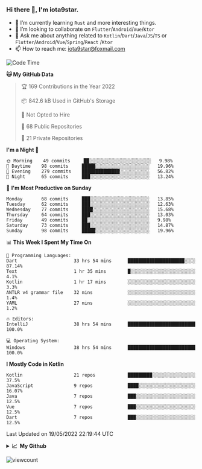 ### Hi there 👋, I'm iota9star.

- 🌱 I’m currently learning `Rust` and more interesting things.
- 👯 I’m looking to collaborate on `Flutter`/`Android`/`Vue`/`Ktor`
- 💬 Ask me about anything related to `Kotlin`/`Dart`/`Java`/`JS`/`TS` or `Flutter`/`Android`/`Vue`/`Spring`/`React`
  /`Ktor`
- 📫 How to reach me: [iota9star@foxmail.com](iota9star@foxmail.com)



<!--START_SECTION:waka-->
![Code Time](http://img.shields.io/badge/Code%20Time-2%2C981%20hrs%2034%20mins-blue)

**🐱 My GitHub Data** 

> 🏆 169 Contributions in the Year 2022
 > 
> 📦 842.6 kB Used in GitHub's Storage 
 > 
> 🚫 Not Opted to Hire
 > 
> 📜 68 Public Repositories 
 > 
> 🔑 21 Private Repositories  
 > 
**I'm a Night 🦉** 

```text
🌞 Morning    49 commits     ██░░░░░░░░░░░░░░░░░░░░░░░   9.98% 
🌆 Daytime    98 commits     █████░░░░░░░░░░░░░░░░░░░░   19.96% 
🌃 Evening    279 commits    ██████████████░░░░░░░░░░░   56.82% 
🌙 Night      65 commits     ███░░░░░░░░░░░░░░░░░░░░░░   13.24%

```
📅 **I'm Most Productive on Sunday** 

```text
Monday       68 commits     ███░░░░░░░░░░░░░░░░░░░░░░   13.85% 
Tuesday      62 commits     ███░░░░░░░░░░░░░░░░░░░░░░   12.63% 
Wednesday    77 commits     ████░░░░░░░░░░░░░░░░░░░░░   15.68% 
Thursday     64 commits     ███░░░░░░░░░░░░░░░░░░░░░░   13.03% 
Friday       49 commits     ██░░░░░░░░░░░░░░░░░░░░░░░   9.98% 
Saturday     73 commits     ███░░░░░░░░░░░░░░░░░░░░░░   14.87% 
Sunday       98 commits     █████░░░░░░░░░░░░░░░░░░░░   19.96%

```


📊 **This Week I Spent My Time On** 

```text
💬 Programming Languages: 
Dart                     33 hrs 54 mins      █████████████████████░░░░   87.14% 
Text                     1 hr 35 mins        █░░░░░░░░░░░░░░░░░░░░░░░░   4.1% 
Kotlin                   1 hr 17 mins        ░░░░░░░░░░░░░░░░░░░░░░░░░   3.3% 
ANTLR v4 grammar file    32 mins             ░░░░░░░░░░░░░░░░░░░░░░░░░   1.4% 
YAML                     27 mins             ░░░░░░░░░░░░░░░░░░░░░░░░░   1.2%

🔥 Editors: 
IntelliJ                 38 hrs 54 mins      █████████████████████████   100.0%

💻 Operating System: 
Windows                  38 hrs 54 mins      █████████████████████████   100.0%

```

**I Mostly Code in Kotlin** 

```text
Kotlin                   21 repos            █████████░░░░░░░░░░░░░░░░   37.5% 
JavaScript               9 repos             ████░░░░░░░░░░░░░░░░░░░░░   16.07% 
Java                     7 repos             ███░░░░░░░░░░░░░░░░░░░░░░   12.5% 
Vue                      7 repos             ███░░░░░░░░░░░░░░░░░░░░░░   12.5% 
Dart                     7 repos             ███░░░░░░░░░░░░░░░░░░░░░░   12.5%

```



 Last Updated on 19/05/2022 22:19:44 UTC
<!--END_SECTION:waka-->

<details>
  <summary><b>📈&nbsp;&nbsp;My Github</b></summary>
  <br>
  <img src='https://github-profile-trophy.vercel.app/?username=iota9star'>
  <img src='https://bad-apple-github-readme.vercel.app/api?show_bg=1&username=iota9star&hide_title=true'>
  <img src='http://cr-skills-chart-widget.azurewebsites.net/api/api?username=iota9star'>
</details>


![viewcount](https://count.getloli.com/get/@iota9star?theme=rule34)

